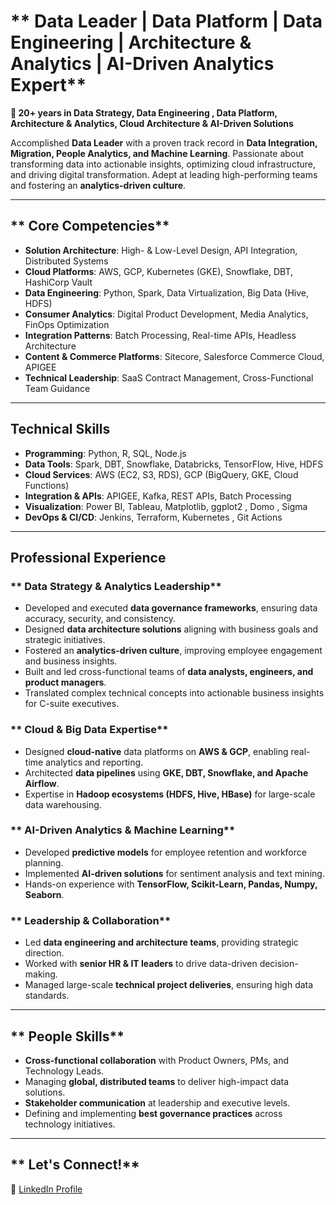 # ** Data Leader | Data Platform | Data Engineering | Architecture & Analytics | AI-Driven Analytics Expert**

**🔹 20+ years in Data Strategy, Data Engineering , Data Platform, Architecture & Analytics,  Cloud Architecture & AI-Driven Solutions**

Accomplished **Data Leader** with a proven track record in **Data Integration, Migration, People Analytics, and Machine Learning**. Passionate about transforming data into actionable insights, optimizing cloud infrastructure, and driving digital transformation. Adept at leading high-performing teams and fostering an **analytics-driven culture**.

---

## ** Core Competencies**

- **Solution Architecture**: High- & Low-Level Design, API Integration, Distributed Systems
- **Cloud Platforms**: AWS, GCP, Kubernetes (GKE), Snowflake, DBT, HashiCorp Vault
- **Data Engineering**: Python, Spark, Data Virtualization, Big Data (Hive, HDFS)
- **Consumer Analytics**: Digital Product Development, Media Analytics, FinOps Optimization
- **Integration Patterns**: Batch Processing, Real-time APIs, Headless Architecture
- **Content & Commerce Platforms**: Sitecore, Salesforce Commerce Cloud, APIGEE
- **Technical Leadership**: SaaS Contract Management, Cross-Functional Team Guidance

---

## **Technical Skills**

- **Programming**: Python, R, SQL, Node.js
- **Data Tools**: Spark, DBT, Snowflake, Databricks, TensorFlow, Hive, HDFS
- **Cloud Services**: AWS (EC2, S3, RDS), GCP (BigQuery, GKE, Cloud Functions)
- **Integration & APIs**: APIGEE, Kafka, REST APIs, Batch Processing
- **Visualization**: Power BI, Tableau, Matplotlib, ggplot2 , Domo , Sigma
- **DevOps & CI/CD**: Jenkins, Terraform, Kubernetes , Git Actions

---

## **Professional Experience**

### ** Data Strategy & Analytics Leadership**

- Developed and executed **data governance frameworks**, ensuring data accuracy, security, and consistency.
- Designed **data architecture solutions** aligning with business goals and strategic initiatives.
- Fostered an **analytics-driven culture**, improving employee engagement and business insights.
- Built and led cross-functional teams of **data analysts, engineers, and product managers**.
- Translated complex technical concepts into actionable business insights for C-suite executives.

### **  Cloud & Big Data Expertise**

- Designed **cloud-native** data platforms on **AWS & GCP**, enabling real-time analytics and reporting.
- Architected **data pipelines** using **GKE, DBT, Snowflake, and Apache Airflow**.
- Expertise in **Hadoop ecosystems (HDFS, Hive, HBase)** for large-scale data warehousing.

### ** AI-Driven Analytics & Machine Learning**

- Developed **predictive models** for employee retention and workforce planning.
- Implemented **AI-driven solutions** for sentiment analysis and text mining.
- Hands-on experience with **TensorFlow, Scikit-Learn, Pandas, Numpy, Seaborn**.

### ** Leadership & Collaboration**

- Led **data engineering and architecture teams**, providing strategic direction.
- Worked with **senior HR & IT leaders** to drive data-driven decision-making.
- Managed large-scale **technical project deliveries**, ensuring high data standards.

---

## ** People Skills**

- **Cross-functional collaboration** with Product Owners, PMs, and Technology Leads.
- Managing **global, distributed teams** to deliver high-impact data solutions.
- **Stakeholder communication** at leadership and executive levels.
- Defining and implementing **best governance practices** across technology initiatives.

---

## ** Let's Connect!**

🔗 [LinkedIn Profile]([[https://www.linkedin.com/in/gaurav-tungare-2393051a/]])
